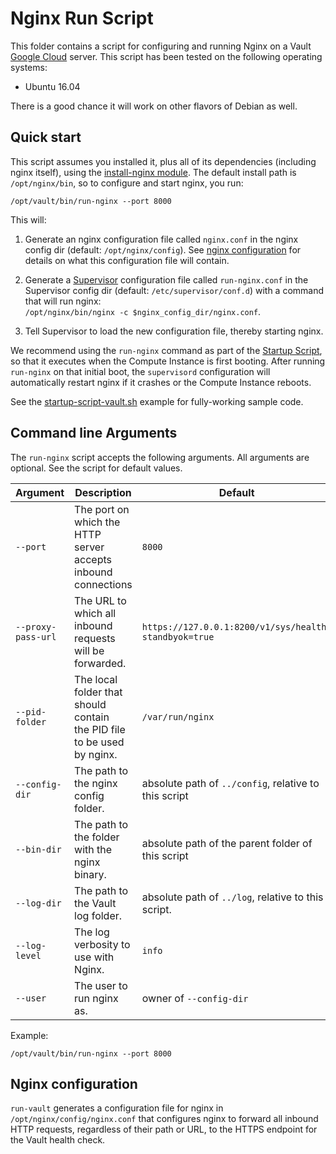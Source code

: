 # Nginx Run Script

This folder contains a script for configuring and running Nginx on a Vault [Google Cloud](https://cloud.google.com/)
server. This script has been tested on the following operating systems:

* Ubuntu 16.04

There is a good chance it will work on other flavors of Debian as well.




## Quick start

This script assumes you installed it, plus all of its dependencies (including nginx itself), using the [install-nginx 
module](https://github.com/hashicorp/terraform-google-vault/tree/master/modules/install-nginx). The default install path is `/opt/nginx/bin`, so to configure and start nginx, you run: 

```
/opt/vault/bin/run-nginx --port 8000
``` 

This will:

1. Generate an nginx configuration file called `nginx.conf` in the nginx config dir (default: `/opt/nginx/config`).
   See [nginx configuration](#nginx-configuration) for details on what this configuration file will contain.
   
1. Generate a [Supervisor](http://supervisord.org/) configuration file called `run-nginx.conf` in the Supervisor
   config dir (default: `/etc/supervisor/conf.d`) with a command that will run nginx:  
   `/opt/nginx/bin/nginx -c $nginx_config_dir/nginx.conf`.

1. Tell Supervisor to load the new configuration file, thereby starting nginx.

We recommend using the `run-nginx` command as part of the [Startup Script](https://cloud.google.com/compute/docs/startupscript),
so that it executes when the Compute Instance is first booting. After running `run-nginx` on that initial boot, the 
`supervisord` configuration will automatically restart nginx if it crashes or the Compute Instance reboots.

See the [startup-script-vault.sh](https://github.com/hashicorp/terraform-google-vault/tree/master/examples/vault-cluster-public/startup-script-vault.sh) example for fully-working
sample code.



## Command line Arguments

The `run-nginx` script accepts the following arguments. All arguments are optional. See the script for default values.

| Argument | Description | Default | 
| ------------------ | ------------| ------- | 
| `--port`           | The port on which the HTTP server<br>accepts inbound connections | `8000` |
| `--proxy-pass-url` | The URL to which all inbound requests<br>will be forwarded. | `https://127.0.0.1:8200/v1/sys/health?standbyok=true`| 
| `--pid-folder`     | The local folder that should contain<br>the PID file to be used by nginx. | `/var/run/nginx` | 
| `--config-dir`     | The path to the nginx config folder. | absolute path of `../config`, relative to this script |
| `--bin-dir`        | The path to the folder with the nginx binary. | absolute path of the parent folder of this script |
| `--log-dir`        | The path to the Vault log folder. | absolute path of `../log`, relative to this script. | 
| `--log-level`      | The log verbosity to use with Nginx. | `info` |
| `--user`           | The user to run nginx as. | owner of `--config-dir` |

Example:

```
/opt/vault/bin/run-nginx --port 8000
```


## Nginx configuration

`run-vault` generates a configuration file for nginx in `/opt/nginx/config/nginx.conf` that configures nginx to forward
all inbound HTTP requests, regardless of their path or URL, to the HTTPS endpoint for the Vault health check.

 

